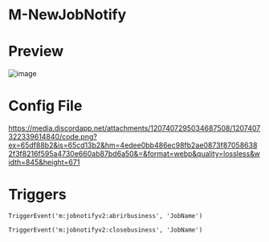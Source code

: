 # M-NewJobNotify


# Preview
![image](https://github.com/M-DEVELOPMENT23/M-NewJobNotify/assets/69606982/03609a2b-6f35-400e-bfc4-aab56d77880c)

# Config File
https://media.discordapp.net/attachments/1207407295034687508/1207407322339614840/code.png?ex=65df88b2&is=65cd13b2&hm=4edee0bb486ec98fb2ae0873f870586382f3f8216f595a4730e660ab87bd6a50&=&format=webp&quality=lossless&width=845&height=671



# Triggers

```TriggerEvent('m:jobnotifyv2:abrirbusiness', 'JobName') ```

```TriggerEvent('m:jobnotifyv2:closebusiness', 'JobName') ```

